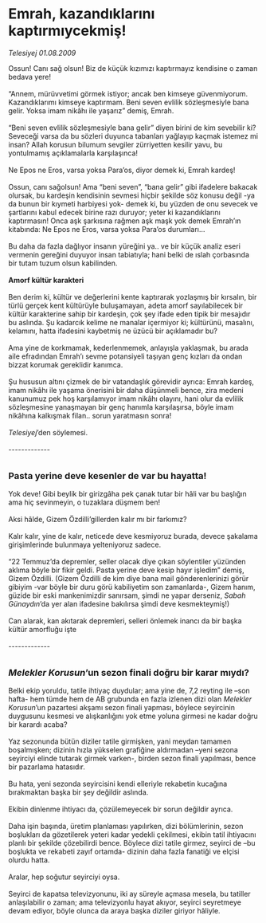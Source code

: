 # Emrah, kazandıklarını kaptırmıycekmiş!

*Telesiyej 01.08.2009*

<div class="taraf_structure_2col_1zq">
<div class="margen_n">



 <p>Ossun! Canı sağ olsun! Biz de küçük kızımızı kaptırmayız kendisine o zaman bedava yere! <br/><br/>“Annem, mürüvvetimi görmek istiyor; ancak ben kimseye güvenmiyorum. Kazandıklarımı kimseye kaptırmam. Beni seven evlilik sözleşmesiyle bana gelir. Yoksa imam nikâhı ile yaşarız” demiş, Emrah. <br/><br/>“Beni seven evlilik sözleşmesiyle bana gelir” diyen birini de kim sevebilir ki? Seveceği varsa da bu sözleri duyunca tabanları yağlayıp kaçmak istemez mi insan? Allah korusun bilumum sevgiler zürriyetten kesilir yavu, bu yontulmamış açıklamalarla karşılaşınca! <br/><br/>Ne Epos ne Eros, varsa yoksa Para’os, diyor demek ki, Emrah kardeş! <br/><br/>Ossun, canı sağolsun! Ama “beni seven”, “bana gelir” gibi ifadelere bakacak olursak, bu kardeşin kendisinin sevmesi hiçbir şekilde söz konusu değil -ya da bunun bir kıymeti harbiyesi yok- demek ki, bu yüzden de onu sevecek ve şartlarını kabul edecek birine razı duruyor; yeter ki kazandıklarını kaptırmasın! Onca aşk şarkısına rağmen aşk maşk yok demek Emrah’ın kitabında: Ne Epos ne Eros, varsa yoksa Para’os durumları… <br/><br/>Bu daha da fazla dağlıyor insanın yüreğini ya.. ve bir küçük analiz eseri vermenin gereğini duyuyor insan tabiatıyla; hani belki de ıslah çorbasında bir tutam tuzum olsun kabilinden.<b> <br/><br/>Amorf kültür karakteri</b> <br/><br/>Ben derim ki, kültür ve değerlerini kente kaptırarak yozlaşmış bir kırsalın, bir türlü gerçek kent kültürüyle buluşamayan, adeta amorf sayılabilecek bir kültür karakterine sahip bir kardeşin, çok şey ifade eden tipik bir mesajıdır bu aslında. Şu kadarcık kelime ne manalar içermiyor ki; kültürünü, masalını, kelamını, hatta ifadesini kaybetmiş ne üzücü bir açıklamadır bu? <br/><br/>Ama yine de korkmamak, kederlenmemek, anlayışla yaklaşmak, bu arada aile efradından Emrah’ı sevme potansiyeli taşıyan genç kızları da ondan bizzat korumak gereklidir kanımca. <br/><br/>Şu hususun altını çizmek de bir vatandaşlık görevidir ayrıca: Emrah kardeş, imam nikâhı ile yaşama önerisini bir daha düşünmeli bence, zira medeni kanunumuz pek hoş karşılamıyor imam nikâhı olayını, hani olur da evlilik sözleşmesine yanaşmayan bir genç hanımla karşılaşırsa, böyle imam nikâhına kalkışmak filan.. sorun yaratmasın sonra! <i><br/><br/>Telesiyej</i>’den söylemesi. <br/><br/>-------------<b></b> <br/><br/><br/><font size="4"><strong>Pasta yerine deve kesenler de var bu hayatta! </strong></font><br/><br/>Yok deve! Gibi beylik bir girizgâha pek çanak tutar bir hâli var bu başlığın ama hiç sevinmeyin, o tuzaklara düşmem ben! <br/><br/>Aksi hâlde, Gizem Özdilli’gillerden kalır mı bir farkımız? <br/><br/>Kalır kalır, yine de kalır, neticede deve kesmiyoruz burada, devece şakalama girişimlerinde bulunmaya yelteniyoruz sadece. <br/><br/>“22 Temmuz’da depremler, seller olacak diye çıkan söylentiler yüzünden aklıma böyle bir fikir geldi. Pasta yerine deve kesip hayır işledim” demiş, Gizem Özdilli. (Gizem Özdilli de kim diye bana mail gönderenlerinizi görür gibiyim -var böyle bir duru görü kabiliyetim son zamanlarda-, Gizem hanım, güzide bir eski mankenimizdir sanırsam, şimdi ne yapar derseniz, <i>Sabah Günaydın</i>’da yer alan ifadesine bakılırsa şimdi deve kesmekteymiş!) <br/><br/>Can alarak, kan akıtarak depremleri, selleri önlemek inancı da bir başka kültür amorfluğu işte <br/><br/>-------------<b></b><i> <br/><br/><br/><font size="4"><strong>Melekler Korusun</strong></font></i><font size="4"><strong>’un sezon finali doğru bir karar mıydı?</strong></font> <br/><br/>Belki ekip yoruldu, tatile ihtiyaç duydular; ama yine de, 7,2 reyting ile –son hafta- hem tümde hem de AB grubunda en fazla izlenen dizi olan <i>Melekler Korusun</i>’un pazartesi akşamı sezon finali yapması, böylece seyircinin duygusunu kesmesi ve alışkanlığını yok etme yoluna girmesi ne kadar doğru bir karardı acaba? <br/><br/>Yaz sezonunda bütün diziler tatile girmişken, yani meydan tamamen boşalmışken; dizinin hızla yükselen grafiğine aldırmadan –yeni sezona seyirciyi elinde tutarak girmek varken-, birden sezon finali yapılması, bence bir pazarlama hatasıdır. <br/><br/>Bu hata, yeni sezonda seyircisini kendi elleriyle rekabetin kucağına bırakmaktan başka bir şey değildir aslında. <br/><br/>Ekibin dinlenme ihtiyacı da, çözülemeyecek bir sorun değildir ayrıca. <br/><br/>Daha işin başında, üretim planlaması yapılırken, dizi bölümlerinin, sezon boşlukları da gözetilerek yeteri kadar yedekli çekilmesi, ekibin tatil ihtiyacını planlı bir şekilde çözebilirdi bence. Böylece dizi tatile girmez, seyirci de –bu boşlukta ve rekabeti zayıf ortamda- dizinin daha fazla fanatiği ve elçisi olurdu hatta. <br/><br/>Aralar, hep soğutur seyirciyi oysa. <br/><br/>Seyirci de kapatsa televizyonunu, iki ay süreyle açmasa mesela, bu tatiller anlaşılabilir o zaman; ama televizyonlu hayat akıyor, seyirci seyretmeye devam ediyor, böyle olunca da araya başka diziler giriyor hâliyle.</p>
<br/>
<br/>
<br/>



<br/>


<div id="taraf_not">
</div>

</div>


</div>
